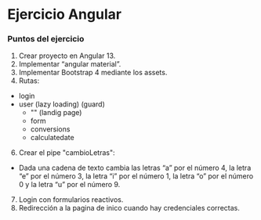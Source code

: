 # Ejercicio Angular

### Puntos del ejercicio

1. Crear proyecto en Angular 13.
2. Implementar “angular material”.
3. Implementar Bootstrap 4 mediante los assets.
4. Rutas:
- login
- user (lazy loading) (guard)
  + "" (landig page)
  + form
  + conversions
  + calculatedate
6. Crear el pipe "cambioLetras": 
- Dada una cadena de texto cambia las letras “a” por el número 4, la letra “e” por el número 3, la letra “i” por el número 1, la letra “o” por el número 0 y la letra “u” por el número 9.
7. Login con formularios reactivos.
8. Redirección a la pagina de inico cuando hay credenciales correctas.
